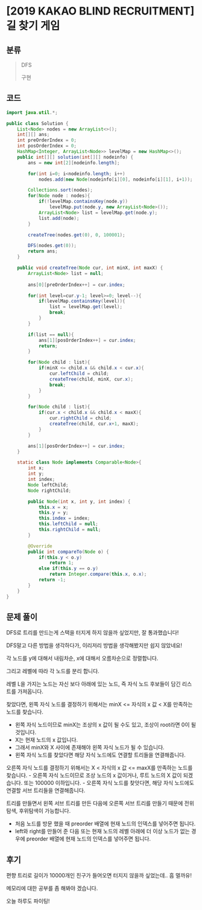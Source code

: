 # [2019 KAKAO BLIND RECRUITMENT] 길 찾기 게임

## 분류
> DFS
>
> 구현

## 코드
```java
import java.util.*;

public class Solution {
    List<Node> nodes = new ArrayList<>();
    int[][] ans;
    int preOrderIndex = 0;
    int posOrderIndex = 0;
    HashMap<Integer, ArrayList<Node>> levelMap = new HashMap<>();
    public int[][] solution(int[][] nodeinfo) {
        ans = new int[2][nodeinfo.length];

        for(int i=0; i<nodeinfo.length; i++)
            nodes.add(new Node(nodeinfo[i][0], nodeinfo[i][1], i+1));

        Collections.sort(nodes);
        for(Node node : nodes){
            if(!levelMap.containsKey(node.y))
                levelMap.put(node.y, new ArrayList<Node>());
            ArrayList<Node> list = levelMap.get(node.y);
            list.add(node);
        }

        createTree(nodes.get(0), 0, 100001);

        DFS(nodes.get(0));
        return ans;
    }

    public void createTree(Node cur, int minX, int maxX) {
        ArrayList<Node> list = null;
        
        ans[0][preOrderIndex++] = cur.index;

        for(int level=cur.y-1; level>=0; level--){
            if(levelMap.containsKey(level)){
                list = levelMap.get(level);
                break;
            }
        }

        if(list == null){
            ans[1][posOrderIndex++] = cur.index;
            return;
        }

        for(Node child : list){
            if(minX <= child.x && child.x < cur.x){
                cur.leftChild = child;
                createTree(child, minX, cur.x);
                break;
            }
        }

        for(Node child : list){
            if(cur.x < child.x && child.x < maxX){
                cur.rightChild = child;
                createTree(child, cur.x+1, maxX);
            }
        }

        ans[1][posOrderIndex++] = cur.index;
    }

    static class Node implements Comparable<Node>{
        int x;
        int y;
        int index;
        Node leftChild;
        Node rightChild;

        public Node(int x, int y, int index) {
            this.x = x;
            this.y = y;
            this.index = index;
            this.leftChild = null;
            this.rightChild = null;
        }

        @Override
        public int compareTo(Node o) {
            if(this.y < o.y)
                return 1;
            else if(this.y == o.y)
                return Integer.compare(this.x, o.x);
            return -1;
        }
    }
}
```

## 문제 풀이
DFS로 트리를 만드는게 스택을 터지게 하지 않을까 싶었지만, 잘 통과했습니다!

DFS말고 다른 방법을 생각하다가, 이리저리 방법을 생각해봤지만 쉽지 않았네요!

각 노드를 y에 대해서 내림차순, x에 대해서 오름차순으로 정렬합니다.

그리고 레벨에 따라 각 노드를 분리 합니다.

레벨 L을 가지는 노드는 자신 보다 아래에 있는 노드, 즉 자식 노드 후보들이 담긴 리스트를 가져옵니다.

찾았다면, 왼쪽 자식 노드를 결정하기 위해서는 minX <= 자식의 x 값 < X를 만족하는 노드를 찾습니다.
   - 왼쪽 자식 노드이므로 minX는 조상의 x 값이 될 수도 있고, 조상이 root라면 0이 될것입니다.
   - X는 현재 노드의 x 값입니다.
   - 그래서 minX와 X 사이에 존재해야 왼쪽 자식 노드가 될 수 있습니다.
   - 왼쪽 자식 노드를 찾았다면 해당 자식 노드에도 연결할 트리들을 연결해줍니다.

오른쪽 자식 노드를 결정하기 위해서는 X < 자식의 x 값 <= maxX를 만족하는 노드를 찾습니다.
    - 오른쪽 자식 노드이므로 조상 노드의 x 값이거나, 루트 노드의 X 값이 되겠습니다. 또는 100000 이하입니다.
    - 오른쪽 자식 노드를 찾앗다면, 해당 자식 노드에도 연결할 서브 트리들을 연결해줍니다.

트리를 만들면서 왼쪽 서브 트리를 만든 다음에 오른쪽 서브 트리를 만들기 때문에 전위탐색, 후위탐색이 가능합니다.
   - 처음 노드를 방문 했을 때 preorder 배열에 현재 노드의 인덱스를 넣어주면 됩니다.
   - left와 right를 만들어 준 다음 또는 현재 노드의 레벨 아래에 더 이상 노드가 없는 경우에 preorder 배열에 현재 노드의 인덱스를 넣어주면 됩니다.

## 후기
편향 트리로 길이가 10000개인 친구가 들어오면 터지지 않을까 싶었는데.. 흠 멀까유!

메모리에 대한 공부를 좀 해봐야 겠습니다.

오늘 하루도 파이팅!